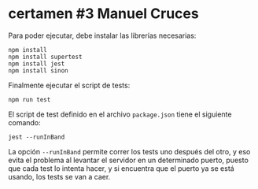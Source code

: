 # certamen #3 Manuel Cruces

Para poder ejecutar, debe instalar las librerías necesarias:

```
npm install
npm install supertest
npm install jest
npm install sinon

```

Finalmente ejecutar el script de tests:

```
npm run test
```

El script de test definido en el archivo `package.json` tiene el siguiente comando:

```
jest --runInBand
```

La opción `--runInBand` permite correr los tests uno después del otro, y eso evita el problema al levantar
el servidor en un determinado puerto, puesto que cada test lo intenta hacer, y si encuentra que el
puerto ya se está usando, los tests se van a caer.
